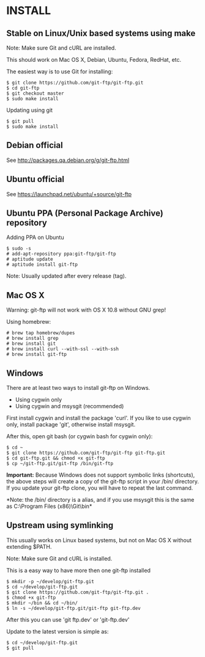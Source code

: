 INSTALL
=======

Stable on Linux/Unix based systems using make
---------------------------------------------

Note: Make sure Git and cURL are installed.

This should work on Mac OS X, Debian, Ubuntu, Fedora, RedHat, etc.

The easiest way is to use Git for installing:

	$ git clone https://github.com/git-ftp/git-ftp.git
	$ cd git-ftp
	$ git checkout master
	$ sudo make install

Updating using git

	$ git pull
	$ sudo make install


Debian official
---------------
See http://packages.qa.debian.org/g/git-ftp.html


Ubuntu official
---------------
See https://launchpad.net/ubuntu/+source/git-ftp


Ubuntu PPA (Personal Package Archive) repository
------------------------------------------------
Adding PPA on Ubuntu

	$ sudo -s
	# add-apt-repository ppa:git-ftp/git-ftp
	# aptitude update
	# aptitude install git-ftp

Note: Usually updated after every release (tag).


Mac OS X
--------
Warning: git-ftp will not work with OS X 10.8 without GNU grep!

Using homebrew:
	
	# brew tap homebrew/dupes
	# brew install grep
	# brew install git
	# brew install curl --with-ssl --with-ssh
	# brew install git-ftp

Windows
-------
There are at least two ways to install git-ftp on Windows.

 * Using cygwin only
 * Using cygwin and msysgit (recommended)

First install cygwin and install the package 'curl'.
If you like to use cygwin only, install package 'git',
otherwise install msysgit.

After this, open git bash (or cygwin bash for cygwin only):

	$ cd ~
	$ git clone https://github.com/git-ftp/git-ftp git-ftp.git
	$ cd git-ftp.git && chmod +x git-ftp
	$ cp ~/git-ftp.git/git-ftp /bin/git-ftp

__Important:__ Because Windows does not support symbolic links (shortcuts),
the above steps will create a copy of the git-ftp script in your /bin/ directory.
If you update your git-ftp clone, you will have to repeat the last command.

*Note: the /bin/ directory is a alias, and if you use msysgit this is the same as C:\Program Files (x86)\Git\bin\*


Upstream using symlinking
-------------------------

This usually works on Linux based systems, but not on Mac OS X without extending $PATH.

Note: Make sure Git and cURL is installed.

This is a easy way to have more then one git-ftp installed

	$ mkdir -p ~/develop/git-ftp.git
	$ cd ~/develop/git-ftp.git
	$ git clone https://github.com/git-ftp/git-ftp.git .
	$ chmod +x git-ftp
	$ mkdir ~/bin && cd ~/bin/
	$ ln -s ~/develop/git-ftp.git/git-ftp git-ftp.dev

After this you can use 'git ftp.dev' or 'git-ftp.dev'

Update to the latest version is simple as:

	$ cd ~/develop/git-ftp.git
	$ git pull
